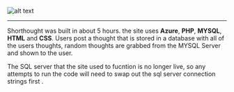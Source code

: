 ![alt text](http://i.imgur.com/HHUbTYv.png "Shorthought")

***

Shorthought was built in about 5 hours. the site uses **Azure**, **PHP**, **MYSQL**, **HTML** and **CSS**. Users post a thought that is stored in a database with all of the users thoughts, random thoughts are grabbed from the MYSQL Server and shown to the user.

The SQL server that the site used to fucntion is no longer live, so any attempts to run the code will need to swap out the sql server connection strings first .

